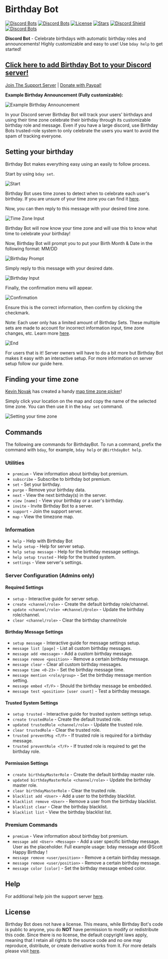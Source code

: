 # Birthday Bot

[![Discord Bots](https://top.gg/api/widget/servers/656621136808902656.svg?noavatar=true)](https://top.gg/bot/656621136808902656)
[![Discord Bots](https://top.gg/api/widget/status/656621136808902656.svg?noavatar=true)](https://top.gg/bot/656621136808902656)
[![License](https://img.shields.io/badge/license-No%20License-blue)](https://choosealicense.com/no-permission/)
[![Stars](https://img.shields.io/github/stars/scottbucher/BirthdayBot.svg)](https://github.com/scottbucher/BirthdayBot/stargazers)
[![Discord Shield](https://discordapp.com/api/guilds/660711235766976553/widget.png?style=shield)](https://discordapp.com/invite/9gUQFtz)
[![Discord Bots](https://top.gg/api/widget/owner/656621136808902656.svg?noavatar=true)](https://top.gg/bot/656621136808902656)

**Discord Bot** - Celebrate birthdays with automatic birthday roles and announcements! Highly customizable and easy to use! Use `bday help` to get started!

## [Click here to add Birthday Bot to your Discord server!](https://discord.com/api/oauth2/authorize?client_id=656621136808902656&permissions=268921936&scope=bot%20applications.commands)

[Join The Support Server](https://discord.gg/9gUQFtz) | [Donate with Paypal!](https://www.paypal.com/cgi-bin/webscr?cmd=_donations&business=PE97AGAPRX35Q&currency_code=USD&source=url)

**Example Birthday Announcement (Fully customizable):**

![Example Birthday Announcement](https://i.imgur.com/BZcEJ5j.png)

In your Discord server Birthday Bot will track your users' birthdays and using their time zone celebrate their birthday through its customizable birthday role and message. Even if you have a large discord, use Birthday Bots trusted-role system to only celebrate the users you want to avoid the spam of tracking everyone.

## Setting your birthday

Birthday Bot makes everything easy using an easily to follow process.

Start by using `bday set`.

![Start](https://i.imgur.com/Evo2jsp.png)

Birthday Bot uses time zones to detect when to celebrate each user's birthday. If you are unsure of your time zone you can find it [here](https://github.com/scottbucher/BirthdayBot/blob/master/README.md#finding-your-time-zone).

Now, you can then reply to this message with your desired time zone.

![Time Zone Input](https://i.imgur.com/fcmXvsQ.png)

Birthday Bot will now know your time zone and will use this to know what time to celebrate your birthday!

Now, Birthday Bot will prompt you to put your Birth Month & Date in the following format: MM/DD

![Birthday Prompt](https://i.imgur.com/hKvd9bm.png)

Simply reply to this message with your desired date.

![Birthday Input](https://i.imgur.com/D6OArx2.png)

Finally, the confirmation menu will appear.

![Confirmation](https://i.imgur.com/gBafugI.png)

Ensure this is the correct information, then confirm by clicking the checkmark.

Note: Each user only has a limited amount of Birthday Sets. These multiple sets are made to account for incorrect information input, time zone changes, etc.
Learn more [here](https://birthdaybot.scottbucher.dev/faq#how-many-times-can-i-set-my-birthday).

![End](https://i.imgur.com/2F8u3Cw.png)

For users that is it! Server owners will have to do a bit more but Birthday Bot makes it easy with an interactive setup. For more information on server setup follow our guide here.

## Finding your time zone

[Kevin Novak](https://github.com/KevinNovak) has created a handy [map time zone picker](https://kevinnovak.github.io/Time-Zone-Picker/)!

Simply click your location on the map and copy the name of the selected time zone. You can then use it in the `bday set` command.

![Setting your time zone](https://i.imgur.com/ibPmjNs.png)

## Commands

The following are commands for BirthdayBot. To run a command, prefix the command with `bday`, for example, `bday help` or `@BirthdayBot help`.

### Utilities

-   `premium` - View information about birthday bot premium.
-   `subscribe` - Subscribe to birthday bot premium.
-   `set` - Set your birthday.
-   `purge` - Remove your birthday data.
-   `next` - View the next birthday(s) in the server.
-   `view [name]` - View your birthday or a user's birthday.
-   `invite` - Invite Birthday Bot to a server.
-   `support` - Join the support server.
-   `map` - View the timezone map.

### Information

-   `help` - Help with Birthday Bot
-   `help setup` - Help for server setup.
-   `help setup message` - Help for the birthday message settings.
-   `help setup trusted` - Help for the trusted system.
-   `settings` - View server's settings.

### Server Configuration (Admins only)

#### Required Settings

-   `setup` - Interactive guide for server setup.
-   `create <channel/role>` - Create the default birthday role/channel.
-   `update <channel/role> <#channel/@role>` - Update the birthday role/channel.
-   `clear <channel/role>` - Clear the birthday channel/role

#### Birthday Message Settings

-   `setup message` - Interactive guide for message settings setup.
-   `message list [page]` - List all custom birthday messages.
-   `message add <message>` - Add a custom birthday message.
-   `message remove <position>` - Remove a certain birthday message.
-   `message clear` - Clear all custom birthday messages.
-   `message time <0-23>` - Set the birthday message time.
-   `message mention <role/group>` - Set the birthday message mention setting.
-   `message embed <T/F>` - Should the birthday message be embedded.
-   `message test <position> [user count]` - Test a birthday message.

#### Trusted System Settings

-   `setup trusted` - Interactive guide for trusted system settings setup.
-   `create trustedRole` - Create the default trusted role.
-   `updated trustedRole <channel/role>` - Update the trusted role.
-   `clear trustedRole` - Clear the trusted role.
-   `trusted preventMsg <T/F>` - If trusted role is required for a birthday message.
-   `trusted preventRole <T/F>` - If trusted role is required to get the birthday role.

#### Permission Settings

-   `create birthdayMasterRole` - Create the default birthday master role.
-   `updated birthdayMasterRole <channel/role>` - Update the birthday master role.
-   `clear birthdayMasterRole` - Clear the trusted role.
-   `blacklist add <User>` - Add a user to the birthday blacklist.
-   `blacklist remove <User>` - Remove a user from the birthday blacklist.
-   `blacklist clear` - Clear the birthday blacklist.
-   `blacklist list` - View the birthday blacklist list.

### Premium Commands

-   `premium` - View information about birthday bot premium.
-   `message add <User> <Message>` - Add a user specific birthday message. User <Users> as the placeholder. Full example usage: bday message add @Scott Happy Birthday <Users>!
-   `message remove <user/position>` - Remove a certain birthday message.
-   `message remove <user/position>` - Remove a certain birthday message.
-   `message color [color]` - Set the birthday message embed color.

## Help

For additional help join the support server [here](https://discord.gg/9gUQFtz).

## License

Birthday Bot does not have a license. This means, while Birthday Bot's code is public to anyone, you do **NOT** have permission to modify or redistribute this code. Since there is no license, the default copyright laws apply, meaning that I retain all rights to the source code and no one may reproduce, distribute, or create derivative works from it. For more details please visit [here](https://choosealicense.com/no-permission/).
